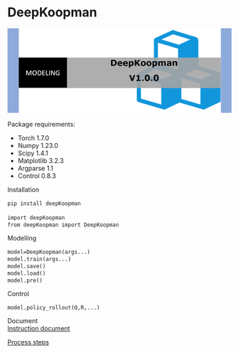 
# DeepKoopman

<img src="https://github.com/IdealDD11/DeepKoopman/blob/main/DeepKoopman/PNG/2.png" width="600px">


Package requirements: 
* Torch 1.7.0
* Numpy 1.23.0
* Scipy 1.4.1
* Matplotlib 3.2.3
* Argparse 1.1
* Control	0.8.3


Installation
```
pip install deepKoopman

import deepKoopman
from deepKoopman import DeepKoopman
```

Modelling
```
model=DeepKoopman(args...)
model.train(args...)
model.save()
model.load()
model.pre()
```

Control
```
model.policy_rollout(Q,R,...)
```

Document  
[Instruction document](https://github.com/IdealDD11/DeepKoopman/blob/49015e54d49e640eadd942560a5e109bdf3e33e8/Instruction%20source%20document.docx)

[Process steps](https://github.com/IdealDD11/DeepKoopman/blob/main/DeepKoopman/PNG/3.png)

